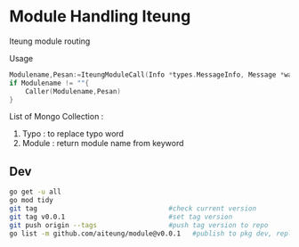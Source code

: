 # Module Handling Iteung
Iteung module routing

Usage
```go
Modulename,Pesan:=IteungModuleCall(Info *types.MessageInfo, Message *waProto.Message, waclient *whatsmeow.Client, MongoConn *mongo.Database, TypoCollection string, ModuleCollection string)
if Modulename != ""{
    Caller(Modulename,Pesan)
}
```

List of Mongo Collection :

1. Typo : to replace typo word
2. Module : return module name from keyword 

## Dev
```sh
go get -u all
go mod tidy
git tag                                 #check current version
git tag v0.0.1                          #set tag version
git push origin --tags                  #push tag version to repo
go list -m github.com/aiteung/module@v0.0.1   #publish to pkg dev, replace ORG/URL with your repo URL
```

